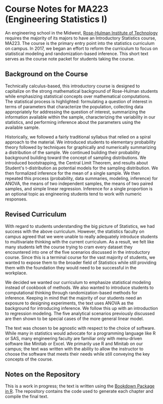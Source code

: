 # Course Notes for MA223 (Engineering Statistics I)

An engineering school in the Midwest, [Rose-Hulman Institute of Technology](https://www.rose-hulman.edu) requires the majority of its majors to have an Introductory Statistics course, MA223.  The course is the primary entry point into the statistics curriculum on campus.  In 2017, we began an effort to reform the curriculum to focus on statistical modeling and randomization-based inference.  This short text serves as the course note packet for students taking the course.

## Background on the Course
Technically calculus-based, this introductory course is designed to capitalize on the strong mathematical background of Rose-Hulman students while emphasizing statistical concepts over mathematical computations. The statistical process is highlighted: formulating a question of interest in terms of parameters that characterize the population, collecting data appropriately for addressing the question of interest, summarizing the information available within the sample, characterizing the variability in our statistics, and performing inference about the parameters using the available sample. 

Historically, we followed a fairly traditional syllabus that relied on a spiral approach to the material.  We introduced students to elementary probability theory followed by techniques for graphically and numerically summarizing a distribution of the sample.  We continued building their probability background building toward the concept of sampling distributions.  We introduced bootstrapping, the Central Limit Theorem, and results about Student's t-distribution as potential models for the sampling distribution.  We then formalized inference for the mean of a single sample.  We then repeated this process (probability, data summaries, modeling, inference) for ANOVA, the means of two independent samples, the means of two paired samples, and simple linear regression.  Inference for a single proportion is an optional topic as engineering students tend to work with numeric responses.  


## Revised Curriculum
With regard to students understanding the big picture of Statistics, we had success with the above curriculum.  However, the statistics faculty on campus agreed that we were unable to really adequately introduce students to multivariate thinking with the current curriculum.  As a result, we felt like many students left the course trying to cram every dataset they encountered into one of the five scenarios discussed in the introductory course.  Since this is a terminal course for the vast majority of students, we wanted to expose them to the broader field of Statistics while still providing them with the foundation they would need to be successful in the workplace.

We decided we wanted our curriculum to emphasize statistical modeling instead of cookbook of methods.  We also wanted to introduce students to computational thinking through randomization-based methods for inference.  Keeping in mind that the majority of our students need an exposure to designing experiments, the text uses ANOVA as the background for introducing inference.  We follow this up with an introduction to regression modeling.  The five analytical scenarios previously discussed are then shown to be special cases of the more general linear model.

The text was chosen to be agnostic with respect to the choice of software.  While many in statistics would advocate for a programming language like R or SAS, many engineering faculty are familiar only with menu-driven software like Minitab or Excel.  We primarily use R and Minitab on our campus; the text was written with the ability to allow the instructor to choose the software that meets their needs while still conveying the key concepts of the course.


## Notes on the Repository
This is a work in progress; the text is written using the [Bookdown Package in R](https://bookdown.org/yihui/bookdown/).  The repository contains the code used to generate each chapter and compile the final text.

